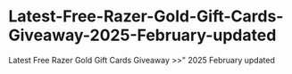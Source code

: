 # Latest-Free-Razer-Gold-Gift-Cards-Giveaway-2025-February-updated
Latest Free Razer Gold Gift Cards Giveaway >>" 2025 February updated

